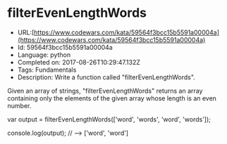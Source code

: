 # filterEvenLengthWords

 - URL:[https://www.codewars.com/kata/59564f3bcc15b5591a00004a](https://www.codewars.com/kata/59564f3bcc15b5591a00004a)
 - Id: 59564f3bcc15b5591a00004a
 - Language: python
 - Completed on: 2017-08-26T10:29:47.132Z
 - Tags: Fundamentals
 - Description:
Write a function called "filterEvenLengthWords".

Given an array of strings, "filterEvenLengthWords" returns an array containing only the elements of the given array whose length is an even number.

var output = filterEvenLengthWords(['word', 'words', 'word', 'words']);

console.log(output); // --> ['word', 'word']

